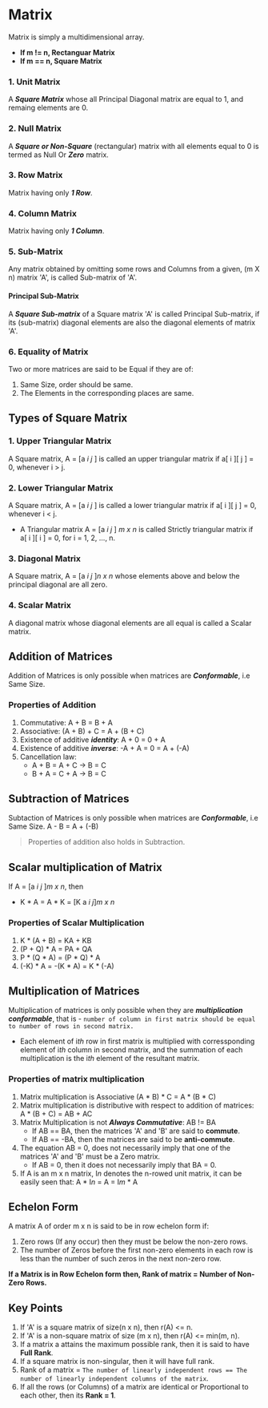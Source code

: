 # Matrix
Matrix is simply a multidimensional array.

- **If m != n, Rectanguar Matrix**
- **If m == n, Square Matrix**

### 1. Unit Matrix
A ***Square Matrix*** whose all Principal Diagonal matrix are equal to 1, and remaing elements are 0.

### 2. Null Matrix 
A ***Square or Non-Square*** (rectangular) matrix with all elements equal to 0 is termed as Null Or ***Zero*** matrix.

### 3. Row Matrix
Matrix having only ***1 Row***.

### 4. Column Matrix
Matrix having only ***1 Column***.

### 5. Sub-Matrix
Any matrix obtained by omitting some rows and Columns from a given, (m X n) matrix 'A', is called Sub-matrix of 'A'.

#### Principal Sub-Matrix
A ***Square Sub-matrix*** of a Square matrix 'A' is called Principal Sub-matrix, if its (sub-matrix) diagonal elements are also the diagonal elements of matrix 'A'.

### 6. Equality of Matrix
Two or more matrices are said to be Equal if they are of:
1. Same Size, order should be same.
2. The Elements in the corresponding places are same.

## Types of Square Matrix
### 1. Upper Triangular Matrix
A Square matrix, A = \[a *i j* ] is called an upper triangular matrix if a\[ i ]\[ j ] = 0, whenever i > j.

### 2. Lower Triangular Matrix
A Square matrix, A = \[a *i j* ] is called a lower triangular matrix if a\[ i ]\[ j ] = 0, whenever i < j.

- A Triangular matrix A = \[a *i j* ] *m x n* is called Strictly triangular matrix if a\[ i ]\[ i ] = 0, for i = 1, 2, ..., n.

### 3. Diagonal Matrix
A Square matrix, A = \[a *i j* ]*n x n* whose elements above and below the principal diagonal are all zero.

### 4. Scalar Matrix
A diagonal matrix whose diagonal elements are all equal is called a Scalar matrix.

## Addition of Matrices
Addition of Matrices is only possible when matrices are ***Conformable***, i.e Same Size.

### Properties of Addition
1. Commutative: A + B = B + A
2. Associative: (A + B) + C = A + (B + C)
3. Existence of additive ***identity***: A + 0 = 0 + A
4. Existence of additive ***inverse***: -A + A = 0 = A + (-A)
5. Cancellation law:
   - A + B = A + C -> B = C
   - B + A = C + A -> B = C

## Subtraction of Matrices
Subtaction of Matrices is only possible when matrices are ***Conformable***, i.e Same Size.
A - B = A + (-B)

> Properties of addition also holds in Subtraction.

## Scalar multiplication of Matrix
If A = \[a *i j* ]*m x n*, then
- K * A = A * K = \[K a *i j*]*m x n*

### Properties of Scalar Multiplication
1. K * (A + B) = KA + KB
2. (P + Q) * A = PA + QA
3. P * (Q * A) = (P * Q) * A
4. (-K) * A = -(K * A) = K * (-A)

## Multiplication of Matrices
Multiplication of matrices is only possible when they are ***multiplication conformable***, that is - `number of column in first matrix should be equal to number of rows in second matrix.`
- Each element of i*th* row in first matrix is multiplied with corressponding element of i*th* column in second matrix, and the summation of each multiplication is the i*th* element of the resultant matrix. 

### Properties of matrix multiplication
1. Matrix multiplication is Associative (A * B) * C = A * (B * C)
2. Matrix multiplication is distributive with respect to addition of matrices: A * (B + C) = AB + AC
3. Matrix Multiplication is not ***Always Commutative***: AB != BA
   - If AB == BA, then the matrices 'A' and 'B' are said to **commute**.
   - If AB == -BA, then the matrices are said to be **anti-commute**.
4. The equation AB = 0, does not necessarily imply that one of the matrices 'A' and 'B' must be a Zero matrix.
   - If AB = 0, then it does not necessarily imply that BA = 0.
5. If A is an m x n matrix, I*n* denotes the n-rowed unit matrix, it can be easily seen that: A * I*n* = A = I*m* * A

## Echelon Form
A matrix A of order m x n is said to be in row echelon form if:
1. Zero rows (If any occur) then they must be below the non-zero rows.
2. The number of Zeros before the first non-zero elements in each row is less than the number of such zeros in the next non-zero row. 

**If a Matrix is in Row Echelon form then, Rank of matrix = Number of Non-Zero Rows.**

## Key Points
1. If 'A' is a square matrix of size(n x n), then r(A) <= n.
2. If 'A' is a non-square matrix of size (m x n), then r(A) <= min(m, n).
3. If a matrix a attains the maximum possible rank, then it is said to have **Full Rank**.
4. If a square matrix is non-singular, then it will have full rank.
5. Rank of a matrix = `The number of linearly independent rows == The number of linearly independent columns of the matrix`.
6. If all the rows (or Columns) of a matrix are identical or Proportional to each other, then its **Rank = 1**.













